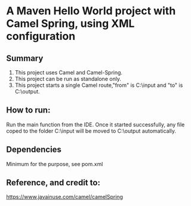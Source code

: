# A Maven Hello World project with Camel Spring, using XML configuration
## Summary
1. This project uses Camel and Camel-Spring.
2. This project can be run as standalone only.
3. This project starts a single Camel route,"from" is C:\input and "to" is C:\output.

## How to run:
Run the main function from the IDE. Once it started successfully, any file coped to the folder C:\input
will be moved to C:\output automatically.

## Dependencies
Minimum for the purpose, see pom.xml

## Reference, and credit to:
https://www.javainuse.com/camel/camelSpring